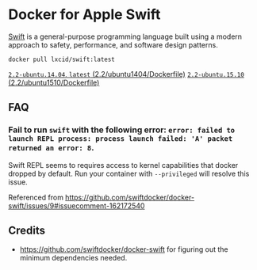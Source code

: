 # Docker for Apple Swift

[Swift](https://swift.org/) is a general-purpose programming language built using a modern approach to safety, performance, and software design patterns.

```Shell
docker pull lxcid/swift:latest
```

[`2.2-ubuntu.14.04`, `latest` (2.2/ubuntu1404/Dockerfile)](https://github.com/lxcid/docker-swift/blob/master/2.2/ubuntu1404/Dockerfile)
[`2.2-ubuntu.15.10` (2.2/ubuntu1510/Dockerfile)](https://github.com/lxcid/docker-swift/blob/master/2.2/ubuntu1510/Dockerfile)

## FAQ

### Fail to run `swift` with the following error: `error: failed to launch REPL process: process launch failed: 'A' packet returned an error: 8`.

Swift REPL seems to requires access to kernel capabilities that docker dropped by default. Run your container with `--privileged` will resolve this issue.

Referenced from https://github.com/swiftdocker/docker-swift/issues/9#issuecomment-162172540

## Credits

- https://github.com/swiftdocker/docker-swift for figuring out the minimum dependencies needed.
